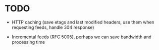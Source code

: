 # TODO

- HTTP caching (save etags and last modified headers, use them when
  requesting feeds, handle 304 response)
  
- Incremental feeds (RFC 5005), perhaps we can save bandwidth and
  processing time
  
